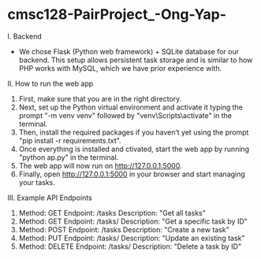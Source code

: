 # cmsc128-PairProject_-Ong-Yap-

I. Backend
- We chose Flask (Python web framework) + SQLite database for our backend. This setup allows persistent task storage and is similar to how PHP works with MySQL, which we have prior experience with.

II. How to run the web app
1. First, make sure that you are in the right directory.
2. Next, set up the Python virtual environment and activate it typing the prompt "-m venv venv" followed by "venv\Scripts\activate" in the terminal.
3. Then, install the required packages if you haven’t yet using the prompt "pip install -r requirements.txt".
4. Once everything is installed and ctivated, start the web app by running "python ap.py" in the terminal.
6. The web app will now run on http://127.0.0.1:5000.
7. Finally, open http://127.0.0.1:5000 in your browser and start managing your tasks.

III. Example API Endpoints
1. Method: GET	Endpoint: /tasks	Description: "Get all tasks"
2. Method: GET	Endpoint: /tasks/<id>	Description: "Get a specific task by ID"
3. Method: POST	Endpoint: /tasks	Description: "Create a new task"
4. Method: PUT	Endpoint: /tasks/<id>	Description: "Update an existing task"
5. Method: DELETE	Endpoint: /tasks/<id>	Description: "Delete a task by ID"